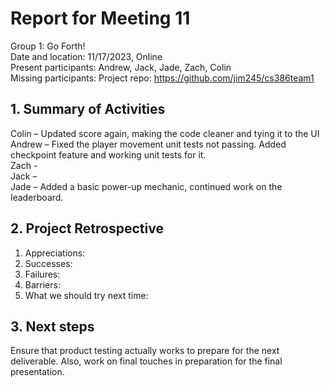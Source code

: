 # Report for Meeting 11
Group 1: Go Forth! <br>
Date and location: 11/17/2023, Online <br>
Present participants: Andrew, Jack, Jade, Zach, Colin <br>
Missing participants: 
Project repo: https://github.com/jim245/cs386team1 <br>

## 1. Summary of Activities
Colin – Updated score again, making the code cleaner and tying it to the UI<br>
Andrew – Fixed the player movement unit tests not passing. Added checkpoint feature and working unit tests for it. <br>
Zach - <br>
Jack – <br>
Jade – Added a basic power-up mechanic, continued work on the leaderboard. <br>

## 2. Project Retrospective
  1. Appreciations: <br>
  2. Successes: <br>
  3. Failures: <br>
  4. Barriers: <br>
  5. What we should try next time: <br>

## 3. Next steps
Ensure that product testing actually works to prepare for the next deliverable. Also, work on final touches in preparation for the final presentation.
